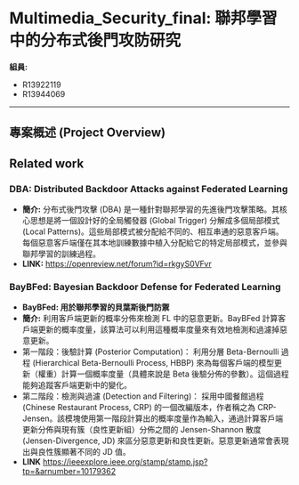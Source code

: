 # Multimedia_Security_final: 聯邦學習中的分布式後門攻防研究

**組員:**
*   R13922119
*   R13944069

---

## 專案概述 (Project Overview)

## Related work
### **DBA: Distributed Backdoor Attacks against Federated Learning**

*   **簡介:** 分布式後門攻擊 (DBA) 是一種針對聯邦學習的先進後門攻擊策略。其核心思想是將一個設計好的全局觸發器 (Global Trigger) 分解成多個局部模式 (Local Patterns)。這些局部模式被分配給不同的、相互串通的惡意客戶端。每個惡意客戶端僅在其本地訓練數據中植入分配給它的特定局部模式，並參與聯邦學習的訓練過程。
*   **LINK:** https://openreview.net/forum?id=rkgyS0VFvr

### **BayBFed: Bayesian Backdoor Defense for Federated Learning**
*  **BayBFed: 用於聯邦學習的貝葉斯後門防禦**
*  **簡介:**  利用客戶端更新的概率分佈來檢測 FL 中的惡意更新。BayBFed 計算客戶端更新的概率度量，該算法可以利用這種概率度量來有效地檢測和過濾掉惡意更新。  
*  第一階段：後驗計算 (Posterior Computation)： 利用分層 Beta-Bernoulli 過程 (Hierarchical Beta-Bernoulli Process, HBBP) 來為每個客戶端的模型更新（權重）計算一個概率度量（具體來說是 Beta 後驗分佈的參數）。這個過程能夠追蹤客戶端更新中的變化。  
*  第二階段：檢測與過濾 (Detection and Filtering)： 採用中國餐館過程 (Chinese Restaurant Process, CRP) 的一個改編版本，作者稱之為 CRP-Jensen。該模塊使用第一階段計算出的概率度量作為輸入，通過計算客戶端更新分佈與現有簇（良性更新組）分佈之間的 Jensen-Shannon 散度 (Jensen-Divergence, JD) 來區分惡意更新和良性更新。惡意更新通常會表現出與良性簇顯著不同的 JD 值。
*  **LINK** https://ieeexplore.ieee.org/stamp/stamp.jsp?tp=&arnumber=10179362  

